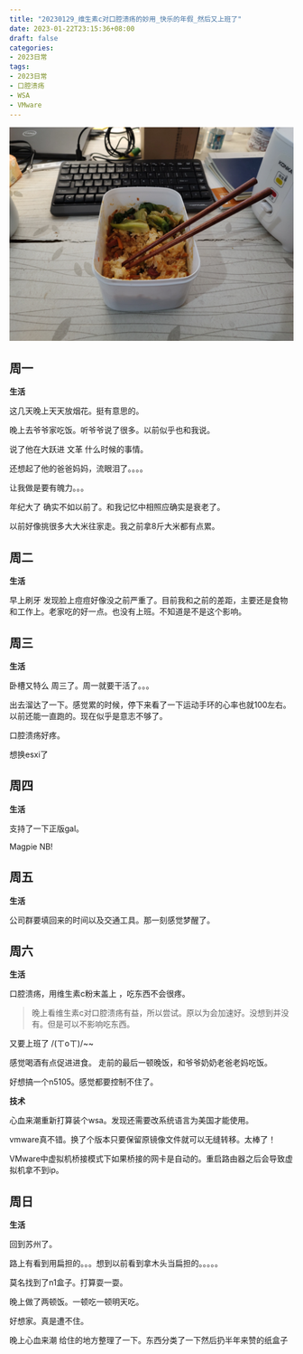 ```yaml
---
title: "20230129_维生素c对口腔溃疡的妙用_快乐的年假_然后又上班了"
date: 2023-01-22T23:15:36+08:00
draft: false
categories:
- 2023日常
tags:
- 2023日常
- 口腔溃疡
- WSA
- VMware
---
```


![料理包拌饭](https://raw.githubusercontent.com/nianyisi/20220717/main/2023/1/IMG_20230129_210228023.jpg)


## 周一

**生活**

这几天晚上天天放烟花。挺有意思的。

晚上去爷爷家吃饭。听爷爷说了很多。以前似乎也和我说。

说了他在大跃进 文革 什么时候的事情。

还想起了他的爸爸妈妈，流眼泪了。。。。

让我做是要有魄力。。。

年纪大了 确实不如以前了。和我记忆中相照应确实是衰老了。

以前好像挑很多大大米往家走。我之前拿8斤大米都有点累。



## 周二


**生活**

早上刷牙 发现脸上痘痘好像没之前严重了。目前我和之前的差距，主要还是食物和工作上。老家吃的好一点。也没有上班。不知道是不是这个影响。



## 周三

**生活**

卧槽又特么 周三了。周一就要干活了。。。

出去溜达了一下。感觉累的时候，停下来看了一下运动手环的心率也就100左右。以前还能一直跑的。现在似乎是意志不够了。

口腔溃疡好疼。

想换esxi了

## 周四


**生活**

支持了一下正版gal。

Magpie NB!


## 周五

**生活**

公司群要填回来的时间以及交通工具。那一刻感觉梦醒了。



## 周六

**生活**

口腔溃疡，用维生素c粉末盖上 ，吃东西不会很疼。 

> 晚上看维生素c对口腔溃疡有益，所以尝试。原以为会加速好。没想到并没有。但是可以不影响吃东西。

又要上班了 /(ㄒoㄒ)/~~

感觉喝酒有点促进进食。 走前的最后一顿晚饭，和爷爷奶奶老爸老妈吃饭。

好想搞一个n5105。感觉都要控制不住了。

**技术**

心血来潮重新打算装个wsa。发现还需要改系统语言为美国才能使用。

vmware真不错。换了个版本只要保留原镜像文件就可以无缝转移。太棒了！

VMware中虚拟机桥接模式下如果桥接的网卡是自动的。重启路由器之后会导致虚拟机拿不到ip。

## 周日

**生活**

回到苏州了。

路上有看到用扁担的。。。想到以前看到拿木头当扁担的。。。。。

莫名找到了n1盒子。打算耍一耍。

晚上做了两顿饭。一顿吃一顿明天吃。

好想家。真是遭不住。

晚上心血来潮 给住的地方整理了一下。东西分类了一下然后扔半年来赞的纸盒子




